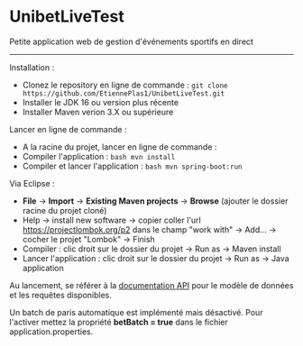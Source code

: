 # UnibetLiveTest
Petite application web de gestion d'événements sportifs en direct

-----

Installation : 

- Clonez le repository en ligne de commande :   ``` git clone https://github.com/EtiennePlas1/UnibetLiveTest.git ```
- Installer le JDK 16 ou version plus récente 
- Installer Maven verion 3.X ou supérieure

Lancer en ligne de commande :

- A la racine du projet, lancer en ligne de commande :
- Compiler l'application : ```bash mvn install ```
- Compiler et lancer l'application : ```bash mvn spring-boot:run ```

Via Eclipse :

- **File** -> **Import** -> **Existing Maven projects** -> **Browse** (ajouter le dossier racine du projet cloné)
- Help -> install new software -> copier coller l'url https://projectlombok.org/p2 dans le champ "work with" -> Add... -> cocher le projet "Lombok" -> Finish
- Compiler : clic droit sur le dossier du projet -> Run as -> Maven install
- Lancer l'application : clic droit sur le dossier du projet -> Run as -> Java application


Au lancement, se référer à la [documentation API](http://localhost:8887/swagger-ui/index.html#/) pour le modèle de données et les requêtes disponibles.

Un batch de paris automatique est implémenté mais désactivé. 
Pour l'activer mettez la propriété **betBatch = true** dans le fichier application.properties.

